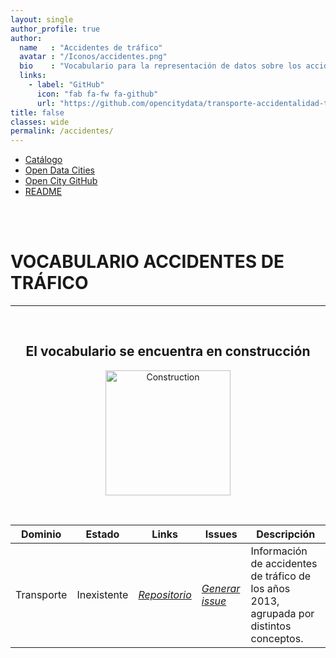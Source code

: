 ```yaml
---
layout: single
author_profile: true 
author:
  name   : "Accidentes de tráfico"
  avatar : "/Iconos/accidentes.png"
  bio    : "Vocabulario para la representación de datos sobre los accidentes de tráfico."
  links:
    - label: "GitHub"
      icon: "fab fa-fw fa-github"
      url: "https://github.com/opencitydata/transporte-accidentalidad-trafico"
title: false
classes: wide
permalink: /accidentes/
---
```

<head>
<link href="/FEMPTFG/stylesheet.css" rel="stylesheet"/>
  
  <nav class="style-4">
<ul class="menu-4">
	<li class="current"><a href="https://fempcatalogo.github.io/FEMPTFG/" data-hover="Catálogo">Catálogo</a></li>
	<li class="left"><a href="http://vocab.linkeddata.es/datosabiertos/" data-hover="Open Data Cities">Open Data Cities</a></li>
	<li class="left"><a href="https://github.com/opencitydata/" data-hover="Open City GitHub">Open City GitHub</a></li>
	<li class="left"><a href="https://github.com/opencitydata/transporte-accidentalidad-trafico/blob/master/README.md" data-hover="README">README</a></li>
</ul>
	</nav>
	<br><br>
  
</head>

<div id="bodyid">
  <link href="/FEMPTFG/stylesheet.css" rel="stylesheet"/>

<h1> VOCABULARIO ACCIDENTES DE TRÁFICO </h1>
</div>
  
---

&nbsp;
 
<h2 float="right" align="center"> El vocabulario se encuentra en construcción </h2>

<p float="right" align="center">   
<img src="/FEMPTFG/Iconos/constrA.png" alt="Construction" width="200"/>
</p>

&nbsp; &nbsp;

  
  
| Dominio |  Estado  |   Links   |   Issues   |   Descripción   |  
| -------- | -------- | --------- | ---------- | --------------- | 
| Transporte | Inexistente |  *[Repositorio](https://github.com/opencitydata/transporte-accidentalidad-trafico)*  |  *[Generar issue](https://github.com/opencitydata/transporte-accidentalidad-trafico/issues)*   | Información de accidentes de tráfico de los años 2013, agrupada por distintos conceptos.  | 
 
 
  

 

 
&nbsp;


  


